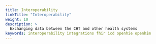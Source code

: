 ```yaml
---
title: Interoperability
linkTitle: "Interoperability"
weight: 10
description: >
  Exchanging data between the CHT and other health systems 
keywords: interoperability integrations fhir icd openhie openhim
---
```



